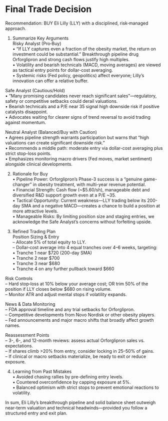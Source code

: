 # Final Trade Decision

Recommendation: BUY Eli Lilly (LLY) with a disciplined, risk‐managed approach.

1. Summarize Key Arguments  
Risky Analyst (Pro‐Buy)  
• “If LLY captures even a fraction of the obesity market, the return on investment could be substantial.” Breakthrough pipeline drug Orforglipron and strong cash flows justify high multiples.  
• Volatility and bearish technicals (MACD, moving averages) are viewed as tactical entry points for dollar-cost averaging.  
• Systemic risks (Fed policy, geopolitics) affect everyone; Lilly’s innovation can offer a relative buffer.

Safe Analyst (Cautious/Hold)  
• “Many promising candidates never reach significant sales”—regulatory, safety or competitive setbacks could derail valuations.  
• Bearish technicals and a P/E near 35 signal high downside risk if positive catalysts disappoint.  
• Advocates waiting for clearer signs of trend reversal to avoid trading against momentum.

Neutral Analyst (Balanced/Buy with Caution)  
• Agrees pipeline strength warrants participation but warns that “high valuations can create significant downside risk.”  
• Recommends a middle path: moderate entry via dollar-cost averaging plus strict stop-loss points.  
• Emphasizes monitoring macro drivers (Fed moves, market sentiment) alongside clinical developments.

2. Rationale for Buy  
• Pipeline Power: Orforglipron’s Phase-3 success is a “genuine game-changer” in obesity treatment, with multi-year revenue potential.  
• Financial Strength: Cash flow (~$5.60/sh), manageable debt and diversified R&D support growth even at a P/E ~35.  
• Tactical Opportunity: Current weakness—LLY trading below its 200-day SMA and a negative MACD—creates a chance to build a position at more attractive levels.  
• Manageable Risks: By limiting position size and staging entries, we acknowledge the Safe Analyst’s concerns without forfeiting upside.

3. Refined Trading Plan  
Position Sizing & Entry  
– Allocate 5% of total equity to LLY.  
– Dollar‐cost average into 4 equal tranches over 4–6 weeks, targeting:  
  • Tranche 1 near $720 (200-day SMA)  
  • Tranche 2 near $700  
  • Tranche 3 near $680  
  • Tranche 4 on any further pullback toward $660  

Risk Controls  
– Hard stop‐loss at 10% below your average cost; OR trim 50% of the position if LLY closes below $680 on rising volume.  
– Monitor ATR and adjust mental stops if volatility expands.

News & Data Monitoring  
– FDA approval timeline and any trial setbacks for Orforglipron.  
– Competitive developments from Novo Nordisk or other obesity players.  
– Fed announcements and major macro shifts that broadly affect growth names.

Reassessment Points  
– 3-, 6-, and 12-month reviews: assess actual Orforglipron sales vs. expectations.  
– If shares climb >20% from entry, consider locking in 25–50% of gains.  
– If clinical or macro setbacks materialize, be ready to exit or reduce exposure.

4. Learning from Past Mistakes  
• Avoided chasing rallies by pre-defining entry levels.  
• Countered overconfidence by capping exposure at 5%.  
• Balanced optimism with strict stops to prevent emotional reactions to volatility.

In sum, Eli Lilly’s breakthrough pipeline and solid balance sheet outweigh near-term valuation and technical headwinds—provided you follow a structured entry and exit plan.
